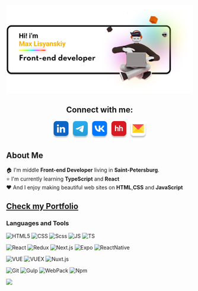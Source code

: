 <img src="./assets/github_readme_banner.png" alt="in-icon">

<div align="center">
    <h2>Connect with me:</h2>
    <a href="https://www.linkedin.com/in/maksim-lisianskii/" target="_blank" style="text-decoration: none !important;">
        <img src="./assets/icon-connect/in.png" alt="in-icon">
    </a>
    <a href="https://t.me/MaxLisyanskiy" target="_blank" style="text-decoration: none !important;">
        <img src="./assets/icon-connect/tg.png" alt="tg-icon">
    </a> 
    <a href="https://vk.com/maxlisyanskiy" target="_blank" style="text-decoration: none !important;">
        <img src="./assets/icon-connect/vk.png" alt="vk-icon">
    </a> 
    <a href="https://spb.hh.ru/resume/61a2d302ff07fe62460039ed1f554542734272" target="_blank" style="text-decoration: none !important;">
        <img src="./assets/icon-connect/hh.png" alt="hh-icon">
    </a> 
    <a href="mailto:max_lisyanskiy@mail.ru" target="_blank" style="text-decoration: none !important;">
        <img src="./assets/icon-connect/mail.png" alt="mail-icon">
    </a> 
</div>

## About Me

🏠 I'm middle **Front-end Developer** living in **Saint-Petersburg**.  
⭐ I'm currently learning **TypeScript** and **React**  
❤️ And I enjoy making beautiful web sites on **HTML**,**CSS** and **JavaScript**

## [Check my Portfolio](https://maxlisyanskiy.github.io/portfolio/)

### Languages and Tools

![HTML5](https://img.shields.io/badge/-HTML5-090909?style=plastic&logo=html5)
![CSS](https://img.shields.io/badge/-CSS-090909?style=plastic&logo=css3)
![Scss](https://img.shields.io/badge/-Scss-090909?style=plastic&logo=Sass)
![JS](https://img.shields.io/badge/-JS-090909?style=plastic&logo=javascript)
![TS](https://img.shields.io/badge/-TS-090909?style=plastic&logo=TypeScript)

![React](https://img.shields.io/badge/-React-090909?style=plastic&logo=react)
![Redux](https://img.shields.io/badge/-Redux-090909?style=plastic&logo=Redux)
![Next.js](https://img.shields.io/badge/-Next.js-090909?style=plastic&logo=Next.js)
![Expo](https://img.shields.io/badge/-Expo-090909?style=plastic&logo=Expo)
![ReactNative](https://img.shields.io/badge/-ReactNative-090909?style=plastic&logo=React)

![VUE](https://img.shields.io/badge/-Vue-090909?style=plastic&logo=vue.js)
![VUEX](https://img.shields.io/badge/-Vuex-090909?style=plastic&logo=vue.js)
![Nuxt.js](https://img.shields.io/badge/-Nuxt.js-090909?style=plastic&logo=Nuxt.js)

![Git](https://img.shields.io/badge/-Git-090909?style=plastic&logo=git)
![Gulp](https://img.shields.io/badge/-Gulp-090909?style=plastic&logo=gulp)
![WebPack](https://img.shields.io/badge/-WebPack-090909?style=plastic&logo=webpack)
![Npm](https://img.shields.io/badge/-NPM-090909?style=plastic&logo=npm)

<!-- ## Stats
![Max's GitHub stats](https://github-readme-stats.vercel.app/api?username=MaxLisyanskiy&show_icons=true&theme=radical)
![Top Langs](https://github-readme-stats.vercel.app/api/top-langs/?username=MaxLisyanskiy&layout=compact&theme=radical) -->

![](https://komarev.com/ghpvc/?username=MaxLisyanskiy)
